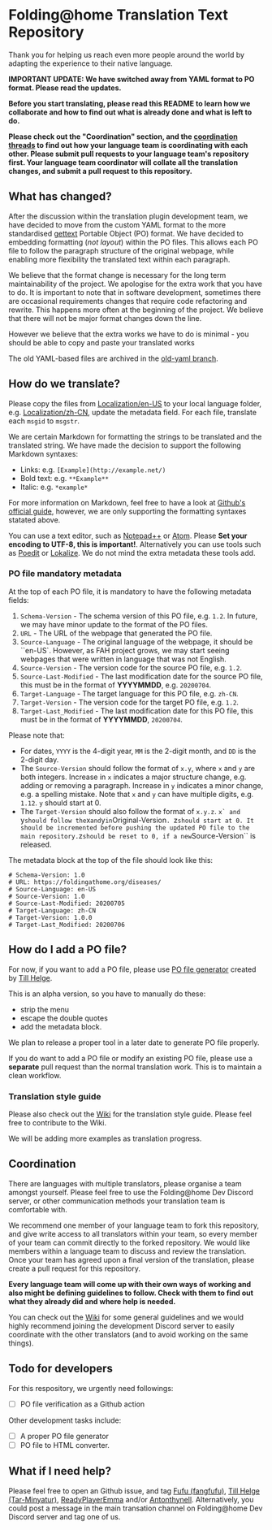 # Folding@home Translation Text Repository

Thank you for helping us reach even more people around the world by adapting the
experience to their native language.

**IMPORTANT UPDATE: We have switched away from YAML format to PO format. Please
read the updates.**

**Before you start translating, please read this README to learn how we
collaborate and how to find out what is already done and what is left to do.**

**Please check out the "Coordination" section, and the
[coordination threads](https://github.com/FoldingCommunity/Translate/labels/coordination-thread) 
to find out how your language team is coordinating with each other. Please
submit pull requests to your language team's repository first. Your language
team coordinator will collate all the translation changes, and submit a pull 
request to this repository.**

## What has changed?
After the discussion within the translation plugin development team, we have 
decided to move from the custom YAML format to the more standardised 
[gettext](https://en.wikipedia.org/wiki/Gettext) Portable Object (PO) format. 
We have decided to embedding formatting (*not layout*) within the PO files. This
allows each PO file to follow the paragraph structure of the original webpage, 
while enabling more flexibility the translated text within each paragraph. 

We believe that the format change is necessary for the long term maintainability
of the project. We apologise for the extra work that you have to do. It is
important to note that in software development, sometimes there are occasional 
requirements changes that require code refactoring and rewrite. This happens 
more often at the beginning of the project. We believe that there will not be
major format changes down the line.

However we believe that the extra works we have to do is minimal - you should be
able to copy and paste your translated works

The old YAML-based files are archived in the 
[old-yaml branch](https://github.com/FoldingCommunity/Translate/tree/old-yaml).

## How do we translate? 
Please copy the files from [Localization/en-US](Localization/en-US) to your
local language folder, e.g. [Localization/zh-CN](Localization/zh-CN), update
the metadata field.  For each file, translate each ``msgid`` to ``msgstr``. 

We are certain Markdown for formatting the strings to be translated and the 
translated string. We have made the decision to support the following Markdown
syntaxes: 

 - Links: e.g. ``[Example](http://example.net/)``
 - Bold text: e.g. ``**Example**``
 - Italic: e.g. ``*example*``

For more information on Markdown, feel free to have a look at 
[Github's official guide](https://guides.github.com/features/mastering-markdown/),
 however, we are only supporting the formatting syntaxes statated above.

You can use a text editor, such as [Notepad++](https://notepad-plus-plus.org/) 
or [Atom](https://atom.io/). Please **Set your encoding to UTF-8, this is 
important!**. Alternatively you can use tools such as 
[Poedit](https://poedit.net/) or 
[Lokalize](https://kde.org/applications/en/office/org.kde.lokalize). We do not
mind the extra metadata these tools add. 

### PO file mandatory metadata
At the top of each PO file, it is mandatory to have the following metadata
fields:

 1. ``Schema-Version`` - The schema version of this PO file, e.g. ``1.2``.
 In future, we may have minor update to the format of the PO files.
 2. ``URL`` - The URL of the webpage that generated the PO file.
 3. ``Source-Language`` - The original language of the webpage, it should be
 ``en-US`. However, as FAH project grows, we may start seeing webpages that were
 written in language that was not English.
 4. ``Source-Version`` - The version code for the source PO file,
  e.g. ``1.2``.
 5. ``Source-Last-Modified`` - The last modification date for the source PO
 file, this must be  in the format of **YYYYMMDD**, e.g. ``20200704``.
 6. ``Target-Language`` - The target language for this PO file, e.g. ``zh-CN``.
 7. ``Target-Version`` - The version code for the target PO file,
 e.g. ``1.2``.
 8. ``Target-Last_Modified`` - The last modification date for this PO file, this
 must be in the format of **YYYYMMDD**, ``20200704``.

Please note that: 

 - For dates, ``YYYY`` is the 4-digit year, ``MM`` is the 2-digit month,
 and ``DD`` is the 2-digit day.
 - The ``Source-Version`` should follow the format of ``x.y``, where ``x`` and
 ``y`` are both integers. Increase in ``x`` indicates a major structure
 change, e.g. adding or removing a paragraph. Increase in ``y`` indicates a
  minor change, e.g. a spelling mistake. Note that ``x`` and ``y`` can have
  multiple digits, e.g. ``1.12``. ``y`` should start at 0.
 - The ``Target-Version`` should also follow the format of ``x.y.z``. ``x` and
 ``y`` should follow the ``x`` and ``y`` in ``Original-Version``. ``z`` should
 start at 0. It should be incremented before pushing the updated PO file to the
 main repository. ``z`` should be reset to 0, if a new ``Source-Version`` is
 released.

The metadata block at the top of the file should look like this: 

    # Schema-Version: 1.0
    # URL: https://foldingathome.org/diseases/
    # Source-Language: en-US
    # Source-Version: 1.0
    # Source-Last-Modified: 20200705
    # Target-Language: zh-CN
    # Target-Version: 1.0.0
    # Target-Last_Modified: 20200706

## How do I add a PO file?
For now, if you want to add a PO file, please use 
[PO file generator](http://wpdev.tshw.de/po-converter.php) created by 
[Till Helge](https://github.com/Tar-Minyatur). 

This is an alpha version, so you have to manually do these: 

 - strip the menu
 - escape the double quotes
 - add the metadata block. 

We plan to release a proper tool in a later date to generate PO file properly. 

If you do want to add a PO file or modify an existing PO file, please use a **separate** pull request than the normal translation work. This is to maintain
a clean workflow.

### Translation style guide
Please also check out the [Wiki](https://github.com/FoldingCommunity/Translate/wiki)
for the translation style guide. Please feel free to contribute to the Wiki. 

We will be adding more examples as translation progress. 

## Coordination
There are languages with multiple translators, please organise a team amongst
yourself. Please feel free to use the Folding@home Dev Discord server, or other
communication methods your translation team is comfortable with.

We recommend one member of your language team to fork this repository, and give
write access to all translators within your team, so every member of your team
can commit directly to the forked repository. We would like members within a
language team to discuss and review the translation. Once your team has agreed
upon a final version of the translation, please create a pull request for
this repository.

**Every language team will come up with their own ways of working and also might
be defining guidelines to follow. Check with them to find out what they already
did and where help is needed.**

You can check out the [Wiki](https://github.com/FoldingCommunity/Translate) for
some general guidelines and we would highly recommend joining the development
Discord server to easily coordinate with the other translators (and to avoid
working on the same things).

## Todo for developers
For this respository, we urgently need followings:

- [ ] PO file verification as a Github action

Other development tasks include: 
- [ ] A proper PO file generator
- [ ] PO file to HTML converter. 

## What if I need help? 
Please feel free to open an Github issue, and tag 
[Fufu (fangfufu)](https://github.com/fangfufu/), 
[Till Helge (Tar-Minyatur)](https://github.com/Tar-Minyatur/YAML-Translation-Wordpress-Plugin),
[ReadyPlayerEmma](https://github.com/ReadyPlayerEmma)
and/or 
[Antonthynell](https://github.com/Antonthynell). Alternatively, you could
post a message in the main transation channel on Folding@home Dev Discord
server and tag one of us. 
